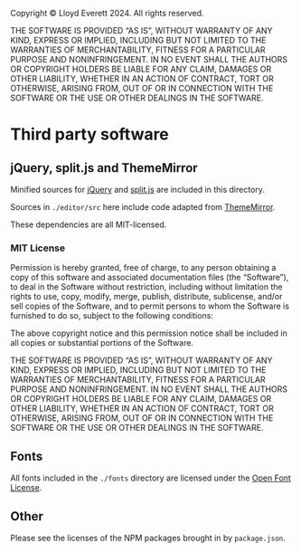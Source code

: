 
Copyright ©️ Lloyd Everett 2024. All rights reserved.

THE SOFTWARE IS PROVIDED “AS IS”, WITHOUT WARRANTY OF ANY KIND, EXPRESS OR IMPLIED, INCLUDING BUT NOT LIMITED TO THE WARRANTIES OF MERCHANTABILITY, FITNESS FOR A PARTICULAR PURPOSE AND NONINFRINGEMENT. IN NO EVENT SHALL THE AUTHORS OR COPYRIGHT HOLDERS BE LIABLE FOR ANY CLAIM, DAMAGES OR OTHER LIABILITY, WHETHER IN AN ACTION OF CONTRACT, TORT OR OTHERWISE, ARISING FROM, OUT OF OR IN CONNECTION WITH THE SOFTWARE OR THE USE OR OTHER DEALINGS IN THE SOFTWARE.

# Third party software

## jQuery, split.js and ThemeMirror

Minified sources for [jQuery](https://jquery.com/) and [split.js](https://github.com/nathancahill/split) are included in this directory.

Sources in `./editor/src` here include code adapted from [ThemeMirror](https://thememirror.net/).

These dependencies are all MIT-licensed.

### MIT License

Permission is hereby granted, free of charge, to any person obtaining a copy of this software and associated documentation files (the “Software”), to deal in the Software without restriction, including without limitation the rights to use, copy, modify, merge, publish, distribute, sublicense, and/or sell copies of the Software, and to permit persons to whom the Software is furnished to do so, subject to the following conditions:

The above copyright notice and this permission notice shall be included in all copies or substantial portions of the Software.

THE SOFTWARE IS PROVIDED “AS IS”, WITHOUT WARRANTY OF ANY KIND, EXPRESS OR IMPLIED, INCLUDING BUT NOT LIMITED TO THE WARRANTIES OF MERCHANTABILITY, FITNESS FOR A PARTICULAR PURPOSE AND NONINFRINGEMENT. IN NO EVENT SHALL THE AUTHORS OR COPYRIGHT HOLDERS BE LIABLE FOR ANY CLAIM, DAMAGES OR OTHER LIABILITY, WHETHER IN AN ACTION OF CONTRACT, TORT OR OTHERWISE, ARISING FROM, OUT OF OR IN CONNECTION WITH THE SOFTWARE OR THE USE OR OTHER DEALINGS IN THE SOFTWARE.

## Fonts

All fonts included in the `./fonts` directory are licensed under the [Open Font License](https://openfontlicense.org/open-font-license-official-text/).

## Other

Please see the licenses of the NPM packages brought in by `package.json`.
